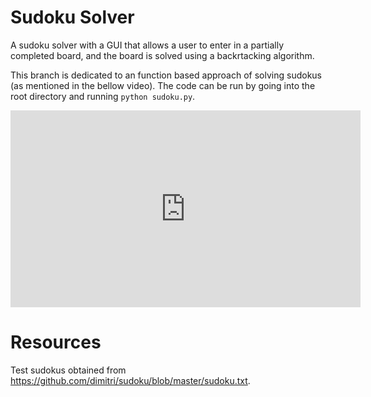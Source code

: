 # Sudoku Solver
A sudoku solver with a GUI that allows a user to enter in a partially completed board, and the board is solved using a backrtacking algorithm.

This branch is dedicated to an function based approach of solving sudokus (as mentioned in the bellow video). The code can be run by going into the root directory and running `python sudoku.py`.

<iframe width="560" height="315" src="https://www.youtube.com/embed/RlJN6F4copU" title="YouTube video player" frameborder="0" allow="accelerometer; autoplay; clipboard-write; encrypted-media; gyroscope; picture-in-picture" allowfullscreen></iframe>

# Resources
Test sudokus obtained from https://github.com/dimitri/sudoku/blob/master/sudoku.txt.